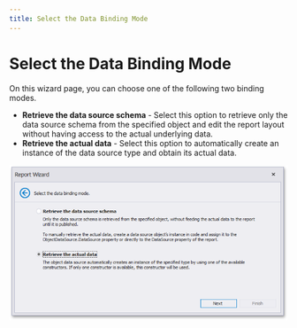 ```yaml
---
title: Select the Data Binding Mode
---
```

# Select the Data Binding Mode

On this wizard page, you can choose one of the following two binding modes.
* **Retrieve the data source schema** - Select this option to retrieve only the data source schema from the specified object and edit the report layout without having access to the actual underlying data.
* **Retrieve the actual data** - Select this option to automatically create an instance of the data source type and obtain its actual data.

![eurd-win-data-access-object-binding-retrieve-actual-data](../../../../../../images/eurd-win-data-access-object-binding-retrieve-actual-data.png)

